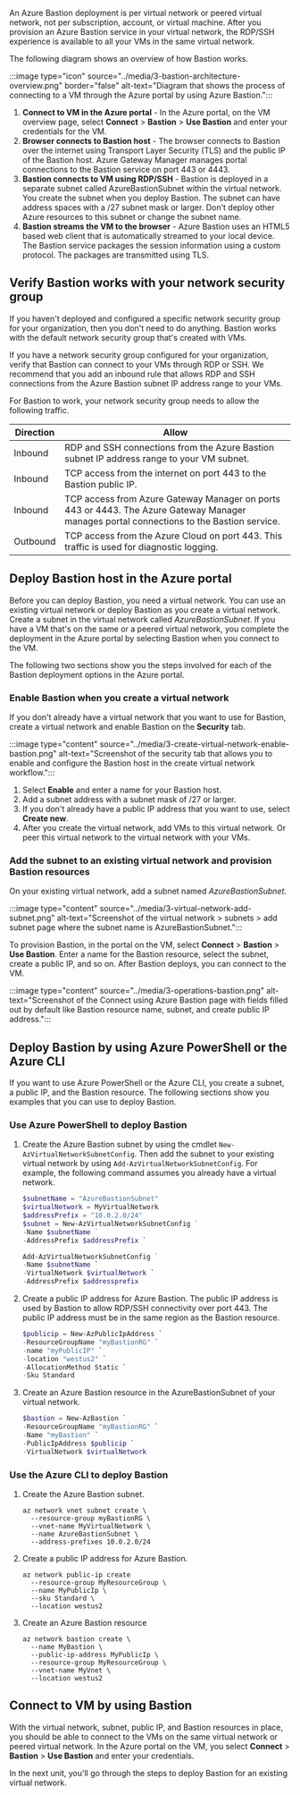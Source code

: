 
An Azure Bastion deployment is per virtual network or peered virtual network, not per subscription, account, or virtual machine. After you provision an Azure Bastion service in your virtual network, the RDP/SSH experience is available to all your VMs in the same virtual network.

The following diagram shows an overview of how Bastion works.

:::image type="icon" source="../media/3-bastion-architecture-overview.png" border="false" alt-text="Diagram that shows the process of connecting to a VM through the Azure portal by using Azure Bastion.":::

1. **Connect to VM in the Azure portal** - In the Azure portal, on the VM overview page, select **Connect** > **Bastion** > **Use Bastion** and enter your credentials for the VM.
1. **Browser connects to Bastion host** - The browser connects to Bastion over the internet using Transport Layer Security (TLS) and the public IP of the Bastion host. Azure Gateway Manager manages portal connections to the Bastion service on port 443 or 4443.
1. **Bastion connects to VM using RDP/SSH** - Bastion is deployed in a separate subnet called AzureBastionSubnet within the virtual network. You create the subnet when you deploy Bastion. The subnet can have address spaces with a /27 subnet mask or larger. Don't deploy other Azure resources to this subnet or change the subnet name.
1. **Bastion streams the VM to the browser** - Azure Bastion uses an HTML5 based web client that is automatically streamed to your local device. The Bastion service packages the session information using a custom protocol. The packages are transmitted using TLS.


## Verify Bastion works with your network security group

If you haven't deployed and configured a specific network security group for your organization, then you don't need to do anything. Bastion works with the default network security group that's created with VMs.

If you have a network security group configured for your organization, verify that Bastion can connect to your VMs through RDP or SSH. We recommend that you add an inbound rule that allows RDP and SSH connections from the Azure Bastion subnet IP address range to your VMs.

For Bastion to work, your network security group needs to allow the following traffic.

|Direction|Allow  |
|---------|---------|
|Inbound| RDP and SSH connections from the Azure Bastion subnet IP address range to your VM subnet.|
|Inbound| TCP access from the internet on port 443 to the Bastion public IP.|
|Inbound |TCP access from Azure Gateway Manager on ports 443 or 4443. The Azure Gateway Manager manages portal connections to the Bastion service.|
|Outbound|TCP access from the Azure Cloud on port 443. This traffic is used for diagnostic logging.|
 
## Deploy Bastion host in the Azure portal

Before you can deploy Bastion, you need a virtual network. You can use an existing virtual network or deploy Bastion as you create a virtual network. Create a subnet in the virtual network called *AzureBastionSubnet*. If you have a VM that's on the same or a peered virtual network, you complete the deployment in the Azure portal by selecting Bastion when you connect to the VM.

The following two sections show you the steps involved for each of the Bastion deployment options in the Azure portal.

### Enable Bastion when you create a virtual network 

If you don't already have a virtual network that you want to use for Bastion, create a virtual network and enable Bastion on the **Security** tab. 

:::image type="content" source="../media/3-create-virtual-network-enable-bastion.png" alt-text="Screenshot of the security tab that allows you to enable and configure the Bastion host in the create virtual network workflow.":::

1. Select **Enable** and enter a name for your Bastion host.
1. Add a subnet address with a subnet mask of /27 or larger.
1. If you don't already have a public IP address that you want to use, select **Create new**.
1. After you create the virtual network, add VMs to this virtual network. Or peer this virtual network to the virtual network with your VMs.

### Add the subnet to an existing virtual network and provision Bastion resources

On your existing virtual network, add a subnet named *AzureBastionSubnet*.

:::image type="content" source="../media/3-virtual-network-add-subnet.png" alt-text="Screenshot of the virtual network > subnets > add subnet page where the subnet name is AzureBastionSubnet.":::

To provision Bastion, in the portal on the VM, select **Connect** > **Bastion** > **Use Bastion**. Enter a name for the Bastion resource, select the subnet, create a public IP, and so on. After Bastion deploys, you can connect to the VM.

:::image type="content" source="../media/3-operations-bastion.png" alt-text="Screenshot of the Connect using Azure Bastion page with fields filled out by default like Bastion resource name, subnet, and create public IP address.":::


## Deploy Bastion by using Azure PowerShell or the Azure CLI

If you want to use Azure PowerShell or the Azure CLI, you create a subnet, a public IP, and the Bastion resource. The following sections show you examples that you can use to deploy Bastion.

### Use Azure PowerShell to deploy Bastion

1. Create the Azure Bastion subnet by using the cmdlet `New-AzVirtualNetworkSubnetConfig`. Then add the subnet to your existing virtual network by using `Add-AzVirtualNetworkSubnetConfig`. For example, the following command assumes you already have a virtual network.

   ```powershell
   $subnetName = "AzureBastionSubnet"
   $virtualNetwork = MyVirtualNetwork
   $addressPrefix = "10.0.2.0/24"
   $subnet = New-AzVirtualNetworkSubnetConfig ` 
   -Name $subnetName ` 
   -AddressPrefix $addressPrefix `

   Add-AzVirtualNetworkSubnetConfig ` 
   -Name $subnetName `
   -VirtualNetwork $virtualNetwork `
   -AddressPrefix $addressprefix
   ```

1. Create a public IP address for Azure Bastion. The public IP address is used by Bastion to allow RDP/SSH connectivity over port 443. The public IP address must be in the same region as the Bastion resource.

   ```powershell
   $publicip = New-AzPublicIpAddress `
   -ResourceGroupName "myBastionRG" `
   -name "myPublicIP" `
   -location "westus2" `
   -AllocationMethod Static `
   -Sku Standard
   ```

1. Create an Azure Bastion resource in the AzureBastionSubnet of your virtual network.

   ```powershell
   $bastion = New-AzBastion `
   -ResourceGroupName "myBastionRG" `
   -Name "myBastion" `
   -PublicIpAddress $publicip `
   -VirtualNetwork $virtualNetwork
   ```

### Use the Azure CLI to deploy Bastion

1. Create the Azure Bastion subnet.

   ```azurecli
   az network vnet subnet create \
     --resource-group myBastionRG \
     --vnet-name MyVirtualNetwork \
     --name AzureBastionSubnet \
     --address-prefixes 10.0.2.0/24
   ```

1. Create a public IP address for Azure Bastion.

   ```azurecli
   az network public-ip create
     --resource-group MyResourceGroup \
     --name MyPublicIp \
     --sku Standard \
     --location westus2
   ```

1. Create an Azure Bastion resource

   ```azurecli
   az network bastion create \
     --name MyBastion \
     --public-ip-address MyPublicIp \
     --resource-group MyResourceGroup \
     --vnet-name MyVnet \
     --location westus2
   ```

## Connect to VM by using Bastion

With the virtual network, subnet, public IP, and Bastion resources in place, you should be able to connect to the VMs on the same virtual network or peered virtual network. In the Azure portal on the VM, you select **Connect** > **Bastion** > **Use Bastion** and enter your credentials.

In the next unit, you'll go through the steps to deploy Bastion for an existing virtual network. 